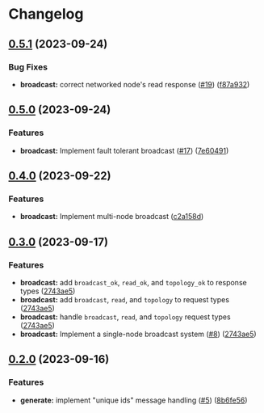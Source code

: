 # Changelog

## [0.5.1](https://github.com/edpft/gossip-glomers/compare/v0.5.0...v0.5.1) (2023-09-24)


### Bug Fixes

* **broadcast:** correct networked node's read response ([#19](https://github.com/edpft/gossip-glomers/issues/19)) ([f87a932](https://github.com/edpft/gossip-glomers/commit/f87a9323de3c3e08a0494a3bc49cd4cba2f18d7f))

## [0.5.0](https://github.com/edpft/gossip-glomers/compare/v0.4.0...v0.5.0) (2023-09-24)


### Features

* **broadcast:** Implement fault tolerant broadcast ([#17](https://github.com/edpft/gossip-glomers/issues/17)) ([7e60491](https://github.com/edpft/gossip-glomers/commit/7e60491d900a7c3f4b71cab62a0e03c488fd2d2b))

## [0.4.0](https://github.com/edpft/gossip-glomers/compare/v0.3.0...v0.4.0) (2023-09-22)


### Features

* **broadcast:** Implement multi-node broadcast ([c2a158d](https://github.com/edpft/gossip-glomers/commit/c2a158d3552d84d47987d1283ee56c2f2ffbe21d))

## [0.3.0](https://github.com/edpft/gossip-glomers/compare/v0.2.0...v0.3.0) (2023-09-17)


### Features

* **broadcast:** add `broadcast_ok`, `read_ok`, and `topology_ok`  to response types ([2743ae5](https://github.com/edpft/gossip-glomers/commit/2743ae5b55d00ca04d3fb1a1d7d4670ad7d6c454))
* **broadcast:** add `broadcast`, `read`, and `topology`  to request types ([2743ae5](https://github.com/edpft/gossip-glomers/commit/2743ae5b55d00ca04d3fb1a1d7d4670ad7d6c454))
* **broadcast:** handle `broadcast`, `read`, and `topology` request types ([2743ae5](https://github.com/edpft/gossip-glomers/commit/2743ae5b55d00ca04d3fb1a1d7d4670ad7d6c454))
* **broadcast:** Implement a single-node broadcast system ([#8](https://github.com/edpft/gossip-glomers/issues/8)) ([2743ae5](https://github.com/edpft/gossip-glomers/commit/2743ae5b55d00ca04d3fb1a1d7d4670ad7d6c454))

## [0.2.0](https://github.com/edpft/gossip-glomers/compare/0.1.0...v0.2.0) (2023-09-16)


### Features

* **generate:** implement "unique ids" message handling ([#5](https://github.com/edpft/gossip-glomers/issues/5)) ([8b6fe56](https://github.com/edpft/gossip-glomers/commit/8b6fe56b53d186a6cb6bc51a54e39c6b6d4937b7))
